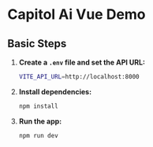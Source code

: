 # Capitol Ai Vue Demo

## Basic Steps

1. **Create a `.env` file and set the API URL:**
   ```bash
   VITE_API_URL=http://localhost:8000
   ```

2. **Install dependencies:**
   ```bash
   npm install
   ```

3. **Run the app:**
   ```bash
   npm run dev
   ```
